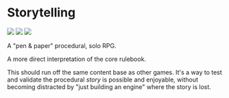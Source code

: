 # Storytelling

![](https://img.shields.io/badge/status-placeholder-c00) 
![](https://img.shields.io/badge/version-v0.0.0-930)
![](https://img.shields.io/badge/feedback-welcome!-1a1)

A "pen & paper" procedural, solo RPG.  

A more direct interpretation of the core rulebook.

This should run off the same content base as other games. It's a way to test and validate the procedural _story_ is possible and enjoyable, without becoming distracted by "just building an engine" where the story is lost.
